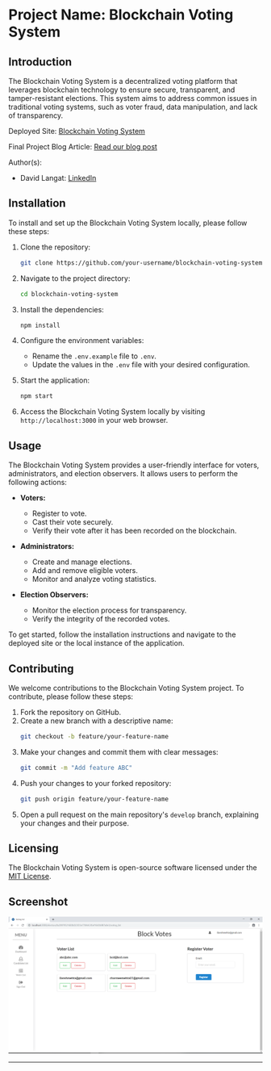 # Project Name: Blockchain Voting System

## Introduction
The Blockchain Voting System is a decentralized voting platform that leverages blockchain technology to ensure secure, transparent, and tamper-resistant elections. This system aims to address common issues in traditional voting systems, such as voter fraud, data manipulation, and lack of transparency.

Deployed Site: [Blockchain Voting System](https://www.blockchainvotingsystem.com)

Final Project Blog Article: [Read our blog post](https://www.blockchainvotingsystem.com/blog)

Author(s):
- David Langat: [LinkedIn](https://www.linkedin.com/in/davidlangat12)

## Installation
To install and set up the Blockchain Voting System locally, please follow these steps:

1. Clone the repository:
   ```bash
   git clone https://github.com/your-username/blockchain-voting-system.git
   ```

2. Navigate to the project directory:
   ```bash
   cd blockchain-voting-system
   ```

3. Install the dependencies:
   ```bash
   npm install
   ```

4. Configure the environment variables:
   - Rename the `.env.example` file to `.env`.
   - Update the values in the `.env` file with your desired configuration.

5. Start the application:
   ```bash
   npm start
   ```

6. Access the Blockchain Voting System locally by visiting `http://localhost:3000` in your web browser.

## Usage
The Blockchain Voting System provides a user-friendly interface for voters, administrators, and election observers. It allows users to perform the following actions:

- **Voters:**
  - Register to vote.
  - Cast their vote securely.
  - Verify their vote after it has been recorded on the blockchain.
  
- **Administrators:**
  - Create and manage elections.
  - Add and remove eligible voters.
  - Monitor and analyze voting statistics.

- **Election Observers:**
  - Monitor the election process for transparency.
  - Verify the integrity of the recorded votes.

To get started, follow the installation instructions and navigate to the deployed site or the local instance of the application.

## Contributing
We welcome contributions to the Blockchain Voting System project. To contribute, please follow these steps:

1. Fork the repository on GitHub.
2. Create a new branch with a descriptive name:
   ```bash
   git checkout -b feature/your-feature-name
   ```
3. Make your changes and commit them with clear messages:
   ```bash
   git commit -m "Add feature ABC"
   ```
4. Push your changes to your forked repository:
   ```bash
   git push origin feature/your-feature-name
   ```
5. Open a pull request on the main repository's `develop` branch, explaining your changes and their purpose.


## Licensing
The Blockchain Voting System is open-source software licensed under the [MIT License](https://opensource.org/licenses/MIT).

## Screenshot
![Blockchain Voting System](/screenshots/voterlist.PNG)

---

